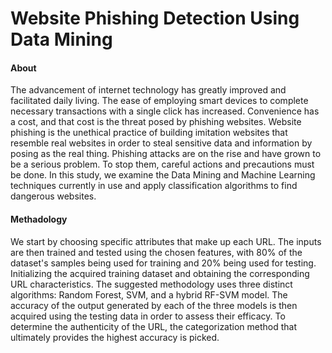 # Website Phishing Detection Using Data Mining
#### About
The advancement of internet technology has greatly improved and facilitated daily living. The ease of employing smart devices to complete necessary transactions with a single click has increased. Convenience has a cost, and that cost is the threat posed by phishing websites. Website phishing is the unethical practice of building imitation websites that resemble real websites in order to steal sensitive data and information by posing as the real thing. Phishing attacks are on the rise and have grown to be a serious problem. To stop them, careful actions and precautions must be done. In this study, we examine the Data Mining and Machine Learning techniques currently in use and apply classification algorithms to find dangerous websites.

#### Methadology

We start by choosing specific attributes that make up each URL. The inputs are then trained and tested using the chosen features, with 80% of the dataset's samples being used for training and 20% being used for testing. Initializing the acquired training dataset and obtaining the corresponding URL characteristics. The suggested methodology uses three distinct algorithms: Random Forest, SVM, and a hybrid RF-SVM model. The accuracy of the output generated by each of the three models is then acquired using the testing data in order to assess their efficacy. To determine the authenticity of the URL, the categorization method that ultimately provides the highest accuracy is picked.







